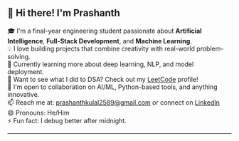 ## 👋 Hi there! I'm Prashanth

🎓 I'm a final-year engineering student passionate about **Artificial Intelligence**, **Full-Stack Development**, and **Machine Learning**.  
💡 I love building projects that combine creativity with real-world problem-solving.  
🌱 Currently learning more about deep learning, NLP, and model deployment.  
🎢 Want to see what I did to DSA? Check out my [LeetCode](https://leetcode.com) profile!  
🤝 I'm open to collaboration on AI/ML, Python-based tools, and anything innovative.  
📫 Reach me at: prashanthkulal2589@gmail.com or connect on [LinkedIn](https://www.linkedin.com/in/prash-x/)  
😄 Pronouns: He/Him  
⚡ Fun fact: I debug better after midnight.

---

<!---
Prashanth-000/Prashanth-000 is a ✨ special ✨ repository because its `README.md` (this file) appears on your GitHub profile.
You can click the Preview link to take a look at your changes.
--->
